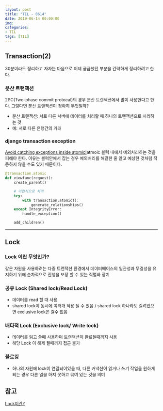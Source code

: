 ```yaml
---
layout: post
title: "TIL - 0614"
date: 2019-06-14 00:00:00
img:
categories:
- TIL
tags: [TIL]
---
```

## Transaction(2)
30분이라도 정리하고 자자는 마음으로 어제 궁금했던 부분을 간략하게 정리하려고 한다. 

### 분산 트랜잭션 
2PC(Two-phase commit protocal)의 경우 분산 트랜잭션에서 많이 사용한다고 한다. 그렇다면 분산 트랜잭션이 정확히 무엇일까?
- 분산 트랜잭션: 서로 다른 서버에 데이터를 처리할 때 하나의 트랜잭션으로 처리하는 것 
- 예: 서로 다른 은행간의 거래 


### django transaction exception 
[Avoid catching exceptions inside atomic!](https://docs.djangoproject.com/en/2.2/topics/db/transactions/#django.db.transaction.atomic)atmoic 블럭 내에서 예외처리하는 것을 피해야 한다. 이유는 블럭안에서 잡는 경우 예외처리를 해결한 줄 알고 예상한 것처럼 작동하지 않을 수도 있기 때문이다.

```python 
@transaction.atomic
def viewfunc(request):
    create_parent()

    # 이런식으로 처리
    try:
        with transaction.atomic():
            generate_relationships()
    except IntegrityError:
        handle_exception()

    add_children()
```

------

## Lock
### Lock 이란 무엇인가?
같은 자원을 사용하려는 다중 트랜잭션 환경에서 데이터베이스의 일관성과 무결성을 유지하기 위해 순차적으로 진행을 보장 할 수 있는 직렬화 장치

### 공유 Lock (Shared lock/Read Lock)
- 데이터를 read 할 때 사용
- shared lock이 동시에 여러개 적용 될 수 있음 / shared lock 하나라도 걸려있으면 exclusive lock은 걸수 없음

### 배타적 Lock (Exclusive lock/ Write lock)
- 데이터를 읽고 쓸때 사용하며 트랜잭션이 완료될때까지 사용 
- 해당 Lock 이 해제 될때까지 접근 불가

### 블로킹 
- 하나의 자원에 lock이 연결되어있을 때, 다른 커낵션이 읽거나 쓰기 작업을 원하게 되는 경우 다른 일을 하지 못하고 묶여 있는 것을 의미

## 참고 
[Lock이란?](http://www.gurubee.net/lecture/2396)